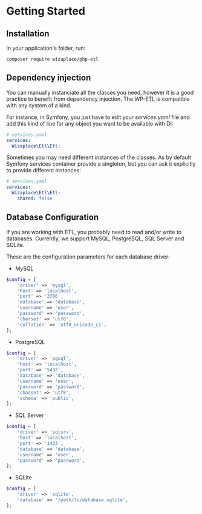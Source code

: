 # Getting Started

## Installation

In your application's folder, run:

```shell
composer require wizaplace/php-etl
```

## Dependency injection

You can manually instanciate all the classes you need, however it is a good practice to benefit from dependency injection.
The WP-ETL is compatible with any system of a kind.

For instance, in Symfony, you just have to edit your _services.yaml_ file and add this kind
of line for any object you want to be available with DI:

```yaml
# services.yaml
services:
  Wizaplace\Etl\Etl:
```

Sometimes you may need different instances of the classes. As by default Symfony services container
provide a singleton, but you can ask it explicitly to provide different instances:

```yaml
# services.yaml
services:
  Wizaplace\Etl\Etl:
    shared: false
```

## Database Configuration

If you are working with ETL, you probably need to read and/or write to databases. Currently, we support MySQL, PostgreSQL, SQL Server and SQLite.

These are the configuration parameters for each database driver:

- MySQL

```php
$config = [
    'driver' => 'mysql',
    'host' => 'localhost',
    'port' => '3306',
    'database' => 'database',
    'username' => 'user',
    'password' => 'password',
    'charset' => 'utf8',
    'collation' => 'utf8_unicode_ci',
];
```

- PostgreSQL

```php
$config = [
    'driver' => 'pgsql',
    'host' => 'localhost',
    'port' => '5432',
    'database' => 'database',
    'username' => 'user',
    'password' => 'password',
    'charset' => 'utf8',
    'schema' => 'public',
];
```

- SQL Server

```php
$config = [
    'driver' => 'sqlsrv',
    'host' => 'localhost',
    'port' => '1433',
    'database' => 'database',
    'username' => 'user',
    'password' => 'password',
];
```

- SQLite

```php
$config = [
    'driver' => 'sqlite',
    'database' => '/path/to/database.sqlite',
];
```
